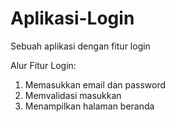 # Aplikasi-Login
Sebuah aplikasi dengan fitur login

Alur Fitur Login:
1. Memasukkan email dan password
2. Memvalidasi masukkan
3. Menampilkan halaman beranda
